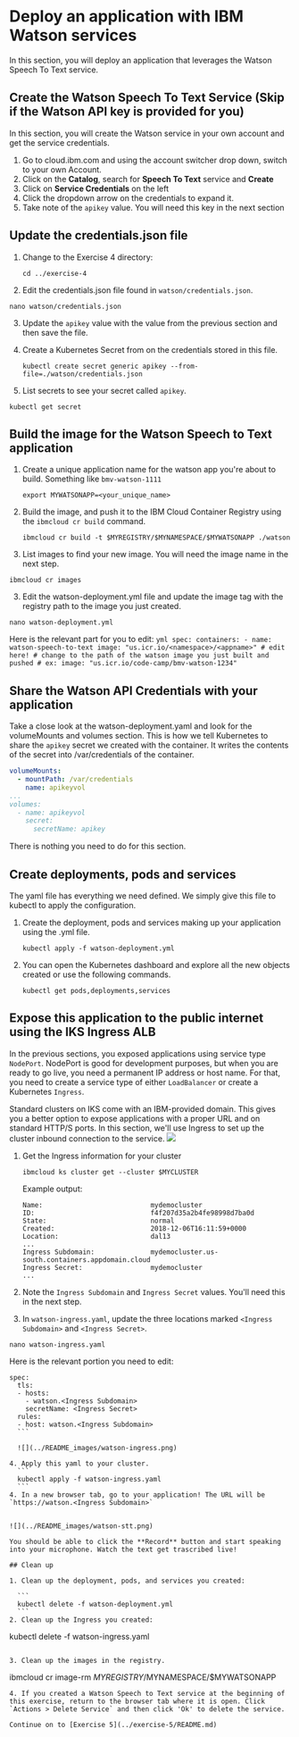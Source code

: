 # Deploy an application with IBM Watson services

In this section, you will deploy an application that leverages the Watson Speech To Text service.

## Create the Watson Speech To Text Service (Skip if the Watson API key is provided for you)
In this section, you will create the Watson service in your own account and get the service credentials.

1. Go to cloud.ibm.com and using the account switcher drop down, switch to your own Account.
2. Click on the **Catalog**, search for **Speech To Text** service and **Create**
3. Click on **Service Credentials** on the left
4. Click the dropdown arrow on the credentials to expand it.
5. Take note of the `apikey` value. You will need this key in the next section

## Update the credentials.json file
1. Change to the Exercise 4 directory:

    ```
    cd ../exercise-4
    ```

2. Edit the credentials.json file found in `watson/credentials.json`.

  ```
  nano watson/credentials.json
  ```

3. Update the `apikey` value with the value from the previous section and then save the file.

4. Create a Kubernetes Secret from on the credentials stored in this file.

    ```
    kubectl create secret generic apikey --from-file=./watson/credentials.json
    ```
5. List secrets to see your secret called `apikey`.
  ```
  kubectl get secret
  ```

## Build the image for the Watson Speech to Text application

1. Create a unique application name for the watson app you're about to build. Something like `bmv-watson-1111`

    ```
    export MYWATSONAPP=<your_unique_name>
    ```

2. Build the image, and push it to the IBM Cloud Container Registry using the `ibmcloud cr build` command.

   ```
   ibmcloud cr build -t $MYREGISTRY/$MYNAMESPACE/$MYWATSONAPP ./watson
   ```
3. List images to find your new image. You will need the image name in the next step.

  ```
  ibmcloud cr images
  ```

3. Edit the watson-deployment.yml file and update the image tag with the registry path to the image you just created.

  ```
  nano watson-deployment.yml
  ```

  Here is the relevant part for you to edit:
    ```yml
    spec:
      containers:
        - name: watson-speech-to-text
          image: "us.icr.io/<namespace>/<appname>" # edit here!
          # change to the path of the watson image you just built and pushed
          # ex: image: "us.icr.io/code-camp/bmv-watson-1234"
    ```

## Share the Watson API Credentials with your application
Take a close look at the watson-deployment.yaml and look for the volumeMounts and volumes section. This is how we tell Kubernetes to share the `apikey` secret we created with the container. It writes the contents of the secret into /var/credentials of the container.

  ```yml
  volumeMounts:
    - mountPath: /var/credentials
      name: apikeyvol
  ...
  volumes:
    - name: apikeyvol
      secret:
        secretName: apikey
  ```
There is nothing you need to do for this section.

## Create deployments, pods and services
The yaml file has everything we need defined. We simply give this file to kubectl to apply the configuration.

1. Create the deployment, pods and services making up your application using the .yml file.

   ```
   kubectl apply -f watson-deployment.yml
   ```
1. You can open the Kubernetes dashboard and explore all the new objects created or use the following commands.

   ```
   kubectl get pods,deployments,services
   ```

## Expose this application to the public internet using the IKS Ingress ALB

In the previous sections, you exposed applications using service type `NodePort`. NodePort is good for development purposes, but when you are ready to go live, you need a permanent IP address or host name. For that, you need to create a service type of either `LoadBalancer` or create a Kubernetes `Ingress`.

Standard clusters on IKS come with an IBM-provided domain. This gives you a better option to expose applications with a proper URL and on standard HTTP/S ports. In this section, we'll use Ingress to set up the cluster inbound connection to the service.
![](https://cloud.ibm.com/docs-content/v1/content/4fb01670d36e2a82c7b5e9c5ff5a93068dbf2826/tutorials/images/solution2/Ingress.png)

1. Get the Ingress information for your cluster

    ```
    ibmcloud ks cluster get --cluster $MYCLUSTER
    ```
    Example output:
    ```
    Name:                           mydemocluster
    ID:                             f4f207d35a2b4fe98998d7ba0d
    State:                          normal
    Created:                        2018-12-06T16:11:59+0000
    Location:                       dal13
    ...
    Ingress Subdomain:              mydemocluster.us-south.containers.appdomain.cloud
    Ingress Secret:                 mydemocluster
    ...
    ```

2. Note the `Ingress Subdomain` and `Ingress Secret` values. You'll need this in the next step.

3. In `watson-ingress.yaml`, update the three locations marked `<Ingress Subdomain>` and `<Ingress Secret>`.

  ```
  nano watson-ingress.yaml
  ```

  Here is the relevant portion you need to edit:
  ```
  spec:
    tls:
    - hosts:
      - watson.<Ingress Subdomain>
      secretName: <Ingress Secret>
    rules:
    - host: watson.<Ingress Subdomain>
    ```

    ![](../README_images/watson-ingress.png)

4. Apply this yaml to your cluster.
    ```
    kubectl apply -f watson-ingress.yaml
    ```
4. In a new browser tab, go to your application! The URL will be `https://watson.<Ingress Subdomain>`


![](../README_images/watson-stt.png)

You should be able to click the **Record** button and start speaking into your microphone. Watch the text get trascribed live!

## Clean up

1. Clean up the deployment, pods, and services you created:

    ```
    kubectl delete -f watson-deployment.yml
    ```
2. Clean up the Ingress you created:

 ```
 kubectl delete -f watson-ingress.yaml
 ```

3. Clean up the images in the registry.

  ```
  ibmcloud cr image-rm $MYREGISTRY/$MYNAMESPACE/$MYWATSONAPP
  ```
4. If you created a Watson Speech to Text service at the beginning of this exercise, return to the browser tab where it is open. Click `Actions > Delete Service` and then click 'Ok' to delete the service.

Continue on to [Exercise 5](../exercise-5/README.md)
